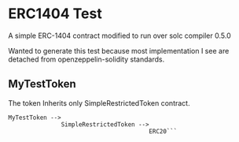 # ERC1404 Test

A simple ERC-1404 contract modified to run over solc compiler 0.5.0

Wanted to generate this test because most implementation I see are detached from openzeppelin-solidity standards.

## MyTestToken

The token Inherits only SimpleRestrictedToken contract.

```
MyTestToken -->
               SimpleRestrictedToken -->
                                        ERC20```
